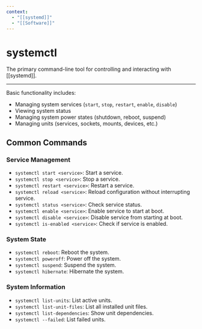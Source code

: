 ```yaml
---
context:
  - "[[systemd]]"
  - "[[Software]]"
---
```


# systemctl

The primary command-line tool for controlling and interacting with [[systemd]].

---

Basic functionality includes:

- Managing system services (`start`, `stop`, `restart`, `enable`, `disable`)
- Viewing system status
- Managing system power states (shutdown, reboot, suspend)
- Managing units (services, sockets, mounts, devices, etc.)

## Common Commands

### Service Management

- `systemctl start <service>`: Start a service.
- `systemctl stop <service>`: Stop a service.
- `systemctl restart <service>`: Restart a service.
- `systemctl reload <service>`: Reload configuration without interrupting service.
- `systemctl status <service>`: Check service status.
- `systemctl enable <service>`: Enable service to start at boot.
- `systemctl disable <service>`: Disable service from starting at boot.
- `systemctl is-enabled <service>`: Check if service is enabled.

### System State

- `systemctl reboot`: Reboot the system.
- `systemctl poweroff`: Power off the system.
- `systemctl suspend`: Suspend the system.
- `systemctl hibernate`: Hibernate the system.

### System Information

- `systemctl list-units`: List active units.
- `systemctl list-unit-files`: List all installed unit files.
- `systemctl list-dependencies`: Show unit dependencies.
- `systemctl --failed`: List failed units.
